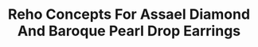 ---
title: Reho Concepts For Assael Diamond And Baroque Pearl Drop Earrings
description: 'Baroque Pearls are suspended from twisting, flexible chains set with Pave Diamonds in these beautifully engineered earrings - even the slightest turn of the head creates alluring, sparkling movement.'
specs: '21.8 x 16.6 x 16mm South Sea Cultured Baroque Pearls with 4.57 carats of Treated Black Diamonds and 3.66 carats of White Diamonds, set in 18K White Gold.'
images:
  - image_path: /uploads/reho-concepts-for-assael-diamond-and-baroque-pearl-drop-earrings.png
_category:
order_number: 31
categories:
  - earrings
---